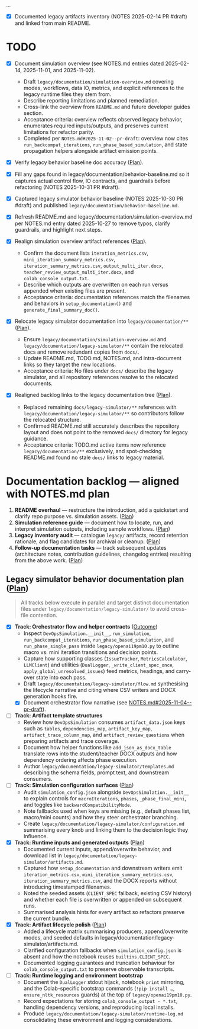 ...
- [x] Documented legacy artifacts inventory (NOTES 2025-02-14 PR #draft) and linked from main README.
# TODO

- [x] Document simulation overview (see NOTES.md entries dated 2025-02-14,
      2025-11-01, and 2025-11-02).
  - Draft `legacy/documentation/simulation-overview.md` covering modes, workflows, data IO,
    metrics, and explicit references to the legacy runtime files they stem
    from.
  - Describe reporting limitations and planned remediation.
  - Cross-link the overview from `README.md` and future developer guides
    section.
  - Acceptance criteria: overview reflects observed legacy behavior, enumerates
    required inputs/outputs, and preserves current limitations for refactor
    parity.
  - Completed per `NOTES.md#2025-11-02--pr-draft`: overview now cites
    `run_backcompat_iterations`, `run_phase_based_simulation`, and state
    propagation helpers alongside artifact emission points.
- [x] Verify legacy behavior baseline doc accuracy ([Plan](NOTES.md#2025-10-31--pr-draft)).
- [x] Fill any gaps found in legacy/documentation/behavior-baseline.md so it captures
      actual control flow, IO contracts, and guardrails before refactoring (NOTES 2025-10-31 PR #draft).
- [x] Captured legacy simulator behavior baseline (NOTES 2025-10-30 PR #draft)
  and published `legacy/documentation/behavior-baseline.md`.
- [x] Refresh README.md and legacy/documentation/simulation-overview.md per
  NOTES.md entry dated 2025-10-27 to remove typos, clarify guardrails, and
  highlight next steps.
- [x] Realign simulation overview artifact references ([Plan](NOTES.md#2025-11-03--pr-draft)).
  - Confirm the document lists `iteration_metrics.csv`,
    `mini_iteration_summary_metrics.csv`,
    `iteration_summary_metrics.csv`, `output_multi_iter.docx`,
    `teacher_review_output_multi_iter.docx`, and `colab_console_output.txt`.
  - Describe which outputs are overwritten on each run versus appended when
    existing files are present.
  - Acceptance criteria: documentation references match the filenames and
    behaviors in `setup_documentation()` and `generate_final_summary_doc()`.

- [x] Relocate legacy simulator documentation into `legacy/documentation/**`
      ([Plan](NOTES.md#2025-11-09--pr-draft)).
  - Ensure `legacy/documentation/simulation-overview.md` and
    `legacy/documentation/legacy-simulator/**` contain the relocated docs and
    remove redundant copies from `docs/`.
  - Update README.md, TODO.md, NOTES.md, and intra-document links so they target
    the new locations.
  - Acceptance criteria: No files under `docs/` describe the legacy simulator,
    and all repository references resolve to the relocated documents.
- [x] Realigned backlog links to the legacy documentation tree
      ([Plan](NOTES.md#2025-11-10--pr-draft)).
  - Replaced remaining `docs/legacy-simulator/**` references with
    `legacy/documentation/legacy-simulator/**` so contributors follow the
    relocated structure.
  - Confirmed README.md still accurately describes the repository layout and
    does not point to the removed `docs/` directory for legacy guidance.
  - Acceptance criteria: TODO.md active items now reference
    `legacy/documentation/**` exclusively, and spot-checking README.md found no
    stale `docs/` links to legacy material.

# Documentation backlog — aligned with NOTES.md plan

1. **README overhaul** — restructure the introduction, add a quickstart and
   clarify repo purpose vs. simulation assets. ([Plan](NOTES.md#2025-10-26--pr-draft))
2. **Simulation reference guide** — document how to locate, run, and interpret
   simulation outputs, including sample workflows. ([Plan](NOTES.md#2025-10-26--pr-draft))
3. **Legacy inventory audit** — catalogue `legacy/` artifacts, record retention
   rationale, and flag candidates for archival or cleanup. ([Plan](NOTES.md#2025-10-26--pr-draft))
4. **Follow-up documentation tasks** — track subsequent updates (architecture
   notes, contribution guidelines, changelog entries) resulting from the above
   work. ([Plan](NOTES.md#2025-10-26--pr-draft))

## Legacy simulator behavior documentation plan ([Plan](NOTES.md#2025-10-29--pr-draft))

> All tracks below execute in parallel and target distinct documentation files
> under `legacy/documentation/legacy-simulator/` to avoid cross-file contention.

- [x] **Track: Orchestrator flow and helper contracts** ([Outcome](NOTES.md#2025-11-05--pr-draft))
  - Inspect `DevOpsSimulation.__init__`, `run_simulation`,
    `run_backcompat_iterations`, `run_phase_based_simulation`, and
    `run_phase_single_pass` inside `legacy/openai19pm10.py` to outline macro vs.
    mini iteration transitions and decision points.
  - Capture how supporting classes (`IssueTracker`, `MetricsCalculator`,
    `LLMClient`) and utilities (`DualLogger`, `_write_client_spec_once`,
    `apply_global_unresolved_issues`) feed metrics, headings, and carry-over
    state into each pass.
  - Draft `legacy/documentation/legacy-simulator/flow.md` synthesising the
    lifecycle narrative and citing where CSV writers and DOCX generation hooks
    fire.
  - [x] Document orchestrator flow narrative (see
    [NOTES.md#2025-11-04--pr-draft](NOTES.md#2025-11-04--pr-draft)).
- [ ] **Track: Artifact template structures**
  - Review how `DevOpsSimulation` consumes `artifact_data.json` keys such as
    `tables`, `dependencies_map`, `artifact_key_map`,
    `artifact_trace_column_map`, and `artifact_review_questions` when preparing
    artifacts and trace coverage.
  - Document how helper functions like `add_json_as_docx_table` translate rows
    into the student/teacher DOCX outputs and how dependency ordering affects
    phase execution.
  - Author `legacy/documentation/legacy-simulator/templates.md` describing the
    schema fields, prompt text, and downstream consumers.
- [ ] **Track: Simulation configuration surfaces** ([Plan](NOTES.md#2025-11-08--pr-draft))
  - Audit `simulation_config.json` alongside `DevOpsSimulation.__init__` to
    explain controls for `macroIterations`, `phases`, `_phase_final_mini`, and
    toggles like `backwardCompatibilityMode`.
  - Note fallbacks used when keys are missing (e.g., default phases list,
    macro/mini counts) and how they steer orchestrator branching.
  - Create `legacy/documentation/legacy-simulator/configuration.md` summarising
    every knob and linking them to the decision logic they influence.
- [x] **Track: Runtime inputs and generated outputs** ([Plan](NOTES.md#2025-11-06--pr-draft))
  - Documented current inputs, append/overwrite behavior, and download list in
    `legacy/documentation/legacy-simulator/artifacts.md`.
  - Captured how `setup_documentation` and downstream writers emit
    `iteration_metrics.csv`, `mini_iteration_summary_metrics.csv`,
    `iteration_summary_metrics.csv`, and the DOCX reports without introducing
    timestamped filenames.
  - Noted the seeded assets (`CLIENT_SPEC` fallback, existing CSV history) and
    whether each file is overwritten or appended on subsequent runs.
  - Summarised analysis hints for every artifact so refactors preserve the
    current bundle.
- [x] **Track: Artifact lifecycle polish** ([Plan](NOTES.md#2025-11-07--pr-draft))
  - Added a lifecycle matrix summarising producers, append/overwrite modes, and seeded defaults in legacy/documentation/legacy-simulator/artifacts.md.
  - Clarified configuration fallbacks when `simulation_config.json` is absent and how the notebook reuses `builtins.CLIENT_SPEC`.
  - Documented logging guarantees and truncation behaviour for `colab_console_output.txt` to preserve observable transcripts.
- [ ] **Track: Runtime logging and environment bootstrap**
  - Document the `DualLogger` stdout hijack, notebook `print` mirroring, and the
    Colab-specific bootstrap commands (`!pip install …`, `ensure_nltk_resources`
    guards) at the top of `legacy/openai19pm10.py`.
  - Record expectations for storing `colab_console_output - *.txt`, handling
    dependency versions, and reproducing local installs.
  - Produce `legacy/documentation/legacy-simulator/runtime-log.md` consolidating these
    environment and logging considerations.
